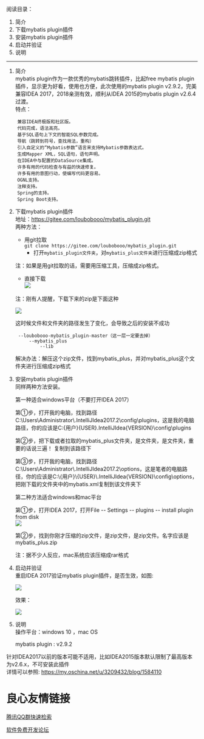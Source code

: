 阅读目录：
1. 简介   
2. 下载mybatis plugin插件   
3. 安装mybatis plugin插件   
4. 启动并验证   
5. 说明   
---
1. 简介   
    mybatis plugin作为一款优秀的mybatis跳转插件，比起free mybatis plugin插件，显示更为好看，使用也方便，此次使用的mybatis plugin v2.9.2，完美兼容IDEA 2017，2018亲测有效，顺利从IDEA 2015的mybatis plugin v2.6.4过渡。   
特点：
```
    兼容IDEA终极版和社区版。   
    代码完成，语法高亮。   
    基于SQL语句上下文的智能SQL参数完成。   
    导航（跳转到符号，查找用法，重构）   
    引入自定义的“Mybatis参数”语言来支持Mybatis参数表达式。   
    生成Mapper XML，SQL语句，语句声明。   
    在IDEA中与配置的DataSource集成。   
    许多有用的代码检查与有益的快速修复。   
    许多有用的意图行动，使编写代码更容易。   
    OGNL支持。   
    注释支持。   
    Spring的支持。   
    Spring Boot支持。
```   
2. 下载mybatis plugin插件     
    地址：https://gitee.com/loubobooo/mybatis_plugin.git   
    两种方法：
    * 用git拉取   
    ``git clone https://gitee.com/loubobooo/mybatis_plugin.git``    
        * 打开``mybatis_plugin文件夹``，对``mybatis_plus文件夹``进行压缩成zip格式

    注：如果是用git拉取的话，需要用压缩工具，压缩成zip格式。   

    * 直接下载   
    ![](https://static.oschina.net/uploads/space/2017/1203/154926_s2Ue_3209432.png) 

    注：刚有人提醒，下载下来的zip是下面这种

    ![](https://static.oschina.net/uploads/space/2017/1203/164434_obuw_3209432.png)
    
    这时候文件和文件夹的路径发生了变化，会导致之后的安装不成功   

        --loubobooo-mybatis_plugin-master（这一层一定要去掉）   
            --mybatis_plus        
                --lib    
    解决办法：解压这个zip文件，找到mybatis_plus，并对mybatis_plus这个文件夹进行压缩成zip格式

3. 安装mybatis plugin插件   
    同样两种方法安装。   

    第一种适合windows平台（不要打开IDEA 2017）   

    第①步，打开我的电脑，找到路径C:\Users\Administrator\\.IntelliJIdea2017.2\config\plugins，这是我的电脑路径，你的应该是C:\{用户}\{USER}\.IntelliJIdea{VERSION}\config\plugins   

    第②步，把下载或者拉取的mybatis_plus文件夹，是文件夹，是文件夹，重要的话说三遍！ 复制到该路径下    
 
    第③步，打开我的电脑，找到路径C:\Users\Administrator\\.IntelliJIdea2017.2\options，这是笔者的电脑路径，你的应该是C:\\{用户}\\{USER}\\.IntelliJIdea{VERSION}\config\options，把刚下载的文件夹中的mybatis.xml复制到该文件夹下   
 

    第二种方法适合windows和mac平台   

    第①步，打开IDEA 2017，打开File -- Settings -- plugins -- install plugin from disk    
            ![](https://static.oschina.net/uploads/space/2017/1203/160437_R6Bk_3209432.png)   


     第②步，找到你刚才压缩的zip文件，是zip文件，是zip文件。名字应该是mybatis_plus.zip   

    注：据不少人反应，mac系统应该压缩成rar格式    

4. 启动并验证    
    重启IDEA 2017验证mybatis plugin插件，是否生效，如图:   

    ![](https://static.oschina.net/uploads/space/2017/1203/160756_6rTO_3209432.png)   

    效果：   

    ![](https://static.oschina.net/uploads/space/2017/1203/165246_GoUf_3209432.png)   
       

5. 说明   
    操作平台：windows 10 ，mac OS   

    mybatis plugin : v2.9.2   

针对IDEA2017以前的版本可能不适用，比如IDEA2015版本默认限制了最高版本为v2.6.x，不可安装此插件    
详情可以参照: https://my.oschina.net/u/3209432/blog/1584110


 # 良心友情链接

[腾讯QQ群快速检索](http://u.720life.cn/s/8cf73f7c)

[软件免费开发论坛](http://u.720life.cn/s/bbb01dc0)